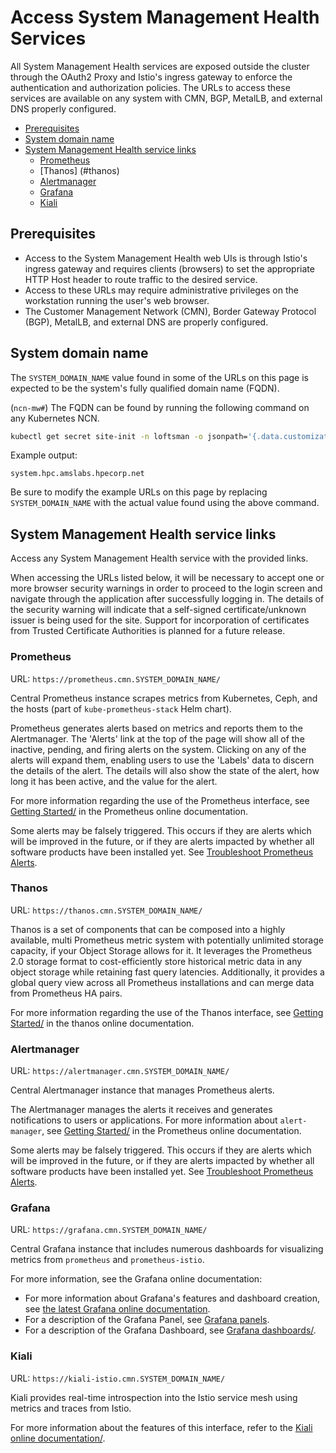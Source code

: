 # Access System Management Health Services

All System Management Health services are exposed outside the cluster through the OAuth2 Proxy and Istio's ingress gateway to enforce the authentication and authorization policies. The URLs
to access these services are available on any system with CMN, BGP, MetalLB, and external DNS properly configured.

- [Prerequisites](#prerequisites)
- [System domain name](#system-domain-name)
- [System Management Health service links](#system-management-health-service-links)
  - [Prometheus](#prometheus)
  - [Thanos] (#thanos)
  - [Alertmanager](#alertmanager)
  - [Grafana](#grafana)
  - [Kiali](#kiali)

## Prerequisites

- Access to the System Management Health web UIs is through Istio's ingress gateway and requires clients \(browsers\) to set the appropriate HTTP Host header to route traffic to the desired service.
- Access to these URLs may require administrative privileges on the workstation running the user's web browser.
- The Customer Management Network \(CMN\), Border Gateway Protocol \(BGP\), MetalLB, and external DNS are properly configured.

## System domain name

The `SYSTEM_DOMAIN_NAME` value found in some of the URLs on this page is expected to be the system's fully qualified domain name (FQDN).

(`ncn-mw#`) The FQDN can be found by running the following command on any Kubernetes NCN.

```bash
kubectl get secret site-init -n loftsman -o jsonpath='{.data.customizations\.yaml}' | base64 -d | yq r - spec.network.dns.external
```

Example output:

```text
system.hpc.amslabs.hpecorp.net
```

Be sure to modify the example URLs on this page by replacing `SYSTEM_DOMAIN_NAME` with the actual value found using the above command.

## System Management Health service links

Access any System Management Health service with the provided links.

When accessing the URLs listed below, it will be necessary to accept one or more browser security warnings in order to proceed to the login screen and navigate through the application after successfully
logging in. The details of the security warning will indicate that a self-signed certificate/unknown issuer is being used for the site. Support for incorporation of certificates from Trusted Certificate
Authorities is planned for a future release.

### Prometheus

URL: `https://prometheus.cmn.SYSTEM_DOMAIN_NAME/`

Central Prometheus instance scrapes metrics from Kubernetes, Ceph, and the hosts (part of `kube-prometheus-stack` Helm chart).

Prometheus generates alerts based on metrics and reports them to the Alertmanager. The 'Alerts' link at the top of the page will show all of the inactive, pending, and firing alerts on the system.
Clicking on any of the alerts will expand them, enabling users to use the 'Labels' data to discern the details of the alert. The details will also show the state of the alert, how long it has been
active, and the value for the alert.

For more information regarding the use of the Prometheus interface, see
[Getting Started/](https://prometheus.io/docs/prometheus/latest/getting_started/) in the Prometheus online documentation.

Some alerts may be falsely triggered. This occurs if they are alerts which will be improved in the future, or if they are alerts impacted by whether all software products have been installed yet.
See [Troubleshoot Prometheus Alerts](Troubleshoot_Prometheus_Alerts.md).

### Thanos

URL: `https://thanos.cmn.SYSTEM_DOMAIN_NAME/`

Thanos is a set of components that can be composed into a highly available, multi Prometheus metric system with potentially unlimited storage capacity, if your Object Storage allows for it.
It leverages the Prometheus 2.0 storage format to cost-efficiently store historical metric data in any object storage while retaining fast query latencies.
Additionally, it provides a global query view across all Prometheus installations and can merge data from Prometheus HA pairs.

For more information regarding the use of the Thanos interface, see
[Getting Started/](https://thanos.io/tip/thanos/getting-started.md/) in the thanos online documentation.

### Alertmanager

URL: `https://alertmanager.cmn.SYSTEM_DOMAIN_NAME/`

Central Alertmanager instance that manages Prometheus alerts.

The Alertmanager manages the alerts it receives and generates notifications to users or applications. For more information about `alert-manager`, see
[Getting Started/](https://prometheus.io/docs/prometheus/latest/getting_started/) in the Prometheus online documentation.

Some alerts may be falsely triggered. This occurs if they are alerts which will be improved in the future, or if they are alerts impacted by whether all software products have been installed yet. See
[Troubleshoot Prometheus Alerts](Troubleshoot_Prometheus_Alerts.md).

### Grafana

URL: `https://grafana.cmn.SYSTEM_DOMAIN_NAME/`

Central Grafana instance that includes numerous dashboards for visualizing metrics from `prometheus` and `prometheus-istio`.

For more information, see the Grafana online documentation:

- For more information about Grafana's features and dashboard creation, see [the latest Grafana online documentation](https://grafana.com/docs/grafana/latest/).
- For a description of the Grafana Panel, see [Grafana panels](https://grafana.com/docs/grafana/latest/features/panels/panels/).
- For a description of the Grafana Dashboard, see [Grafana dashboards/](https://grafana.com/docs/grafana/latest/features/dashboard/dashboards/).

### Kiali

URL: `https://kiali-istio.cmn.SYSTEM_DOMAIN_NAME/`

Kiali provides real-time introspection into the Istio service mesh using metrics and traces from Istio.

For more information about the features of this interface, refer to the [Kiali online documentation/](https://kiali.io/documentation/).
